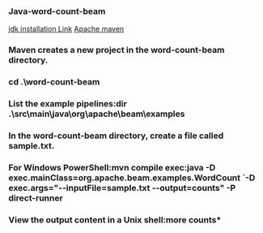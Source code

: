 ### Java-word-count-beam
[jdk installation Link](https://www.oracle.com/java/technologies/downloads/#jdk19-windows)
[Apache maven](https://maven.apache.org/download.cgi)
### Maven creates a new project in the word-count-beam directory.
### cd .\word-count-beam
### List the example pipelines:dir .\src\main\java\org\apache\beam\examples
### In the word-count-beam directory, create a file called sample.txt.
### For Windows PowerShell:mvn compile exec:java -D exec.mainClass=org.apache.beam.examples.WordCount `-D exec.args="--inputFile=sample.txt --output=counts" -P direct-runner
### View the output content in a Unix shell:more counts*
